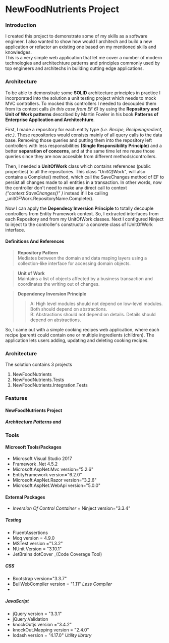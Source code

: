 # NewFoodNutrients Project

### Introduction

I created this project to demonstrate some of my skills as a software engineer.  I also wanted to show how would I architech and build a new application or refactor an existing one based on my mentioned skills and knowledges.  
This is a very simple web application that let me cover a number of modern technologies and architechture patterns and principles commonly used by top engineers and architechs in building cutting edge applications.

### Architecture

To be able to demonstrate some __SOLID__ architecture principles in practice I incorporated into the solution a unit testing project which needs to mock MVC controllers.  To mocked this controllers I needed to decoupled them from its context calls _(in this case from EF 6)_ by using the __Repository and Unit of Work  patterns__ described by Martin Fowler in his book __Patterns of Enterprise Application and Architechture__. 

First, I made a repository for each entity type _(i.e. Recipe, RecipeIngredient, etc.)_.  These repositories would consists mainly of all query calls to the data base.  Removing those queries and putting them into the repository left controllers with less responsibilities __(Single Responsibility Principle)__ and a better __separation of concerns__, and at the same time let me reuse those queries since they are now accesible from different methods/controllers. 

Then, I needed a __UnitOfWork__ class which contains references (public properties) to all the repositories.  This class _"UnitOfWork"_, will also contains a Complete() method, which call the SaveChanges method of EF to persist all changes made to all entities in a transaction. In other words, now the controller don't need to make any direct call to context _("context.SaveChanges()" )_ instead it'll be calling _unitOFWork.RepositoryName.Complete().  

Now I can apply the __Dependecy Inversion Principle__ to totally decouple controllers from Entity Framework context.  So, I extracted interfaces from each Repository and from my UnitOfWork classes.  Next I configured Ninject to inject to the controller's constructor a concrete class of IUnitOfWork interface.  

#### Definitions And References
> __Repository Pattern__  
> Mediates between the domain and data maping layers using a collection-like interface for accessing domain objects.

>__Unit of Work__  
>Maintains a list of objects affected by a business transaction and coordinates the writing out of changes.	

>__Dependency Inversion Principle__  
>> A: High level modules should not depend on low-level modules. Both should depend on abstractions.  
>> B: Abstractions should not depend on details.  Details should depend on abstractions.


So, I came out with a simple cooking recipes web application, where each recipe (parent) could contain one or multiple ingredients (children).  The application lets users adding, updating and deleting cooking recipes.

### Architecture

The solution contains 3 projects
1. NewFoodNutrients
2. NewFoodNutrients.Tests
3. NewFoodNutrients.Integration.Tests
### Features
#### NewFoodNutrients Project
##### Architecture Patterns and 



### Tools

#### Microsoft Tools/Packages
- Microsoft Visual Studio 2017
- Framework .Net 4.5.2
- Microsoft.AspNet.Mvc version="5.2.6"
- EntityFramework version="6.2.0"
- Microsoft.AspNet.Razor version="3.2.6"
- Microsoft.AspNet.WebApi version="5.0.0"

#### External Packages
-   _Inversion Of Control Container_ = Ninject version="3.3.4"  


##### Testing
-	FluentAssertions
-	Moq version =  4.9.0
-	MSTest version ="1.3.2"
-	NUnit Version = "3.10.1"
-	JetBrains dotCover _(Code Coverage Tool)

##### CSS
- Bootstrap version="3.3.7"
- BuilWebCompiler	version = "1.11" _Less Compiler_
- 

##### JavaScript
- jQuery version = "3.3.1"
- jQuery.Validation 
- knockOutjs version ="3.4.2"
- knockOut.Mapping version = "2.4.0"
- lodash version = "4.17.0" _Utility library_



